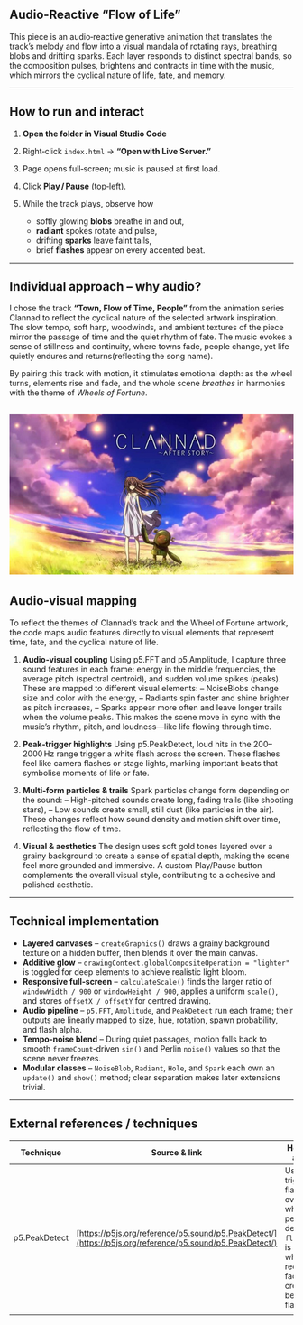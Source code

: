 ## Audio-Reactive “Flow of Life”

This piece is an audio‑reactive generative animation that translates the track’s melody and flow into a visual mandala of rotating rays, breathing blobs and drifting sparks. Each layer responds to distinct spectral bands, so the composition pulses, brightens and contracts in time with the music, which mirrors the cyclical nature of life, fate, and memory.

---

## How to run and interact

1. **Open the folder in Visual Studio Code**
2. Right‑click `index.html` → **“Open with Live Server.”**
3. Page opens full‑screen; music is paused at first load.
4. Click **Play / Pause** (top‑left).
5. While the track plays, observe how

   * softly glowing **blobs** breathe in and out,
   * **radiant** spokes rotate and pulse,
   * drifting **sparks** leave faint tails,
   * brief **flashes** appear on every accented beat.


---

## Individual approach – why audio?

I chose the track **“Town, Flow of Time, People”** from the animation series Clannad to reflect the cyclical nature of the selected artwork inspiration. The slow tempo, soft harp, woodwinds, and ambient textures of the piece mirror the passage of time and the quiet rhythm of fate. The music evokes a sense of stillness and continuity, where towns fade, people change, yet life quietly endures and returns(reflecting the song name).

By pairing this track with motion, it stimulates emotional depth: as the wheel turns, elements rise and fade, and the whole scene *breathes* in harmonies with the theme of *Wheels of Fortune*.

![Town, Flow of Time, People - Clannad](assets/clannad.jpg)
---

## Audio‑visual mapping 
To reflect the themes of Clannad’s track and the Wheel of Fortune artwork, the code maps audio features directly to visual elements that represent time, fate, and the cyclical nature of life.

1. **Audio‑visual coupling** Using p5.FFT and p5.Amplitude, I capture three sound features in each frame: energy in the middle frequencies, the average pitch (spectral centroid), and sudden volume spikes (peaks). These are mapped to different visual elements:
– NoiseBlobs change size and color with the energy,
– Radiants spin faster and shine brighter as pitch increases,
– Sparks appear more often and leave longer trails when the volume peaks.
This makes the scene move in sync with the music’s rhythm, pitch, and loudness—like life flowing through time.

2. **Peak‑trigger highlights**  Using p5.PeakDetect, loud hits in the 200–2000 Hz range trigger a white flash across the screen. These flashes feel like camera flashes or stage lights, marking important beats that symbolise moments of life or fate.

3. **Multi‑form particles & trails**  Spark particles change form depending on the sound:
– High-pitched sounds create long, fading trails (like shooting stars),
– Low sounds create small, still dust (like particles in the air).
These changes reflect how sound density and motion shift over time, reflecting the flow of time.

4. **Visual & aesthetics**  The design uses soft gold tones layered over a grainy background to create a sense of spatial depth, making the scene feel more grounded and immersive. A custom Play/Pause button complements the overall visual style, contributing to a cohesive and polished aesthetic.

---

## Technical implementation

* **Layered canvases** – `createGraphics()` draws a grainy background texture on a hidden buffer, then blends it over the main canvas.
* **Additive glow** – `drawingContext.globalCompositeOperation = "lighter"` is toggled for deep elements to achieve realistic light bloom.
* **Responsive full‑screen** – `calculateScale()` finds the larger ratio of `windowWidth / 900` or `windowHeight / 900`, applies a uniform `scale()`, and stores `offsetX / offsetY` for centred drawing.
* **Audio pipeline** – `p5.FFT`, `Amplitude`, and `PeakDetect` run each frame; their outputs are linearly mapped to size, hue, rotation, spawn probability, and flash alpha.
* **Tempo‑noise blend** – During quiet passages, motion falls back to smooth `frameCount`‑driven `sin()` and Perlin `noise()` values so that the scene never freezes.
* **Modular classes** – `NoiseBlob`, `Radiant`, `Hole`, and `Spark` each own an `update()` and `show()` method; clear separation makes later extensions trivial.

---

## External references / techniques

| Technique     | Source & link                                                                                            | How it was adapted                                                                                                                          |   |
| ------------- | -------------------------------------------------------------------------------------------------------- | ------------------------------------------------------------------------------------------------------------------------------------------- | - |
| p5.PeakDetect | [https://p5js.org/reference/p5.sound/p5.PeakDetect/](https://p5js.org/reference/p5.sound/p5.PeakDetect/) | Used to trigger a flash overlay: when a peak is detected `flashAlpha` is set and a white rectangle fades out, creating beat‑synced flashes. |   |
|               |                                                                                                          |                                                                                                                                             |   |
